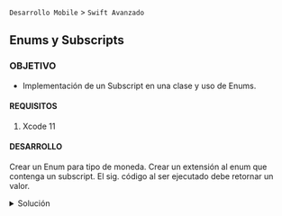 `Desarrollo Mobile` > `Swift Avanzado`
	
## Enums y Subscripts 

### OBJETIVO 

- Implementación de un Subscript en una clase y uso de Enums.

#### REQUISITOS 

1. Xcode 11

#### DESARROLLO

Crear un Enum para tipo de moneda.
Crear un extensión al enum que contenga un subscript.
El sig. código al ser ejecutado debe retornar un valor.

<details>
	<summary>Solución</summary>
<p> Comenzamos creando un Enum para los tipos de Divisas.</p>

```
enum Currency {
  case MXN
  case USD
}
```

<p> Creamos una extensión del Enum, aquí es donde implementaremos el código del Subscript.</p>
```
extension Currency {
	//...
}
```

<p> El subscript funcionara de la siguiente manera:</p>
<p> Un subscript tiene un parámetro de tipo String, este parámetro debe entrar en algun "caso".</p>
<p> El "Caso" coincide, entonces retornamos un valor de tipo String o Nil. </p>

```
  subscript(key: String) -> String? {
    if key == "Mexico" {
      return "Pesos Mexicanos MXN"
    }
    if key == "Dolares" {
      return "US Dolars"
    }
    return nil
  }
```
<p> El extensión quedaria de la sig. manera: </p>

```
extension Currency {
  subscript(key: String) -> String? {
    if key == "Mexico" {
      return "Pesos Mexicanos MXN"
    }
    if key == "Dolares" {
      return "US Dolars"
    }
    return nil
  }
}
```

<p> Probamos creando una instancia: </p>

```
var c = Currency.MXN
print(c["Mexico"])
```

</details> 




